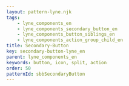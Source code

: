 ```yaml
---
layout: pattern-lyne.njk
tags: 
    - lyne_components_en
    - lyne_components_secondary_button_en
    - lyne_components_button_siblings_en
    - lyne_components_action_group_child_en
title: Secondary-Button
key: secondary-button-lyne_en
parent: lyne_components_en
keywords: button, icon, split, action
order: 50
patternId: sbbSecondaryButton
---
```

